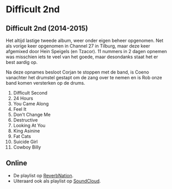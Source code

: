 # Difficult 2nd

## Difficult 2nd (2014-2015)

Het altijd lastige tweede album, weer onder eigen beheer opgenomen. Net als vorige keer opgenomen in Channel 27 in Tilburg, maar deze keer afgemixed door Hein Speigels (en Tzacor). 11 nummers in 2 dagen opnemen was misschien iets te veel van het goede, maar desondanks staat het er best aardig op.

Na deze opnames besloot Corjan te stoppen met de band, is Coeno vanachter het drumstel gestapt om de zang over te nemen en is Rob onze band komen versterken op de drums.

1. Difficult Second
2. 24 Hours
3. You Came Along
4. Feel It
5. Don't Change Me
6. Destructive
7. Looking At You
8. King Asinine
9. Fat Cats
10. Suicide Girl
11. Cowboy Billy

## Online

* De playlist op [ReverbNation](http://www.reverbnation.com/playlist/view_playlist/3542069?page_object=artist_795369).
* Uiteraard ook als playlist op [SoundCloud](https://soundcloud.com/bunch-of-bunk/sets/difficult-2nd).
